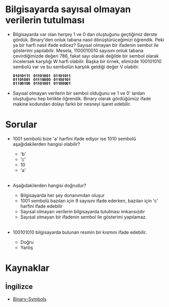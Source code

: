 # Bilgisayarda sayısal olmayan verilerin tutulması

- Bilgisayarda var olan herşey 1 ve 0 dan oluştuğunu geçtiğimiz derste gördük. Binary'den onluk tabana nasıl dönüştürüceğimizi öğrendik. Peki ya bir harfi nasıl ifade edicez? Sayısal olmayan bir ifadenin sembol ile gösterimi yapılabilir. Mesela, 1100010010 sayısını onluk tabana çevirdiğimizde değeri 786, fakat sayı olarak değilde bir sembol olarak incelersek karşılığı W harfi olabilir. Başka bir örnek, elimizde 100101010 sembolü var ve bu sembolün karşılık geldiği değer V olabilir. 

    ![Binary-Symbol](figures/binary-symbol.gif)

- Sayısal olmayan verilerin bir sembol olduğunu ve 1 ve 0' lardan oluştuğunu hep birlikte öğrendik. Binary olarak gördüğümüz ifade makine kodundan dolayı farklı bir nesneyi işaret edebilir.

# Sorular
- 1001 sembolü bize 'a' harfini ifade ediyor ise 1010 sembolü aşağıdakilerden hangisi olabilir?
    - 'b'
    - 'c'
    - 10
    - 'a'
<br /> <br /> 

- Aşağıdakilerden hangisi doğrudur?
    - Bilgisayarda her şey donanımdan oluşur
    - 1001 sembolü bazıları için 9 sayısını ifade ederken, bazıları için 'c' harfini ifade edebilir
    - Sayısal olmayan verilerin bilgisayarda tutulması imkansızdır
    - Sayısal olmayan bir ifadenin sembol ile gösterimi yapılamaz.
<br /> <br /> 

- 100101010 bilgisayarda bulunan resmin bir kısmını ifade edebilir.
    - Doğru
    - Yanlış

# Kaynaklar

## İngilizce
- [Binary-Symbols](https://en.wikipedia.org/wiki/Binary_code)